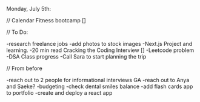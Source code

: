 Monday, July 5th:

// Calendar
Fitness bootcamp []

// To Do:

-research freelance jobs
-add photos to stock images
-Next.js Project and learning.
-20 min read Cracking the Coding Interview []
-Leetcode problem
-DSA Class progress
-Call Sara to start planning the trip

// From before

-reach out to 2 people for informational interviews GA
-reach out to Anya and Saeke?
-budgeting
-check dental smiles balance
-add flash cards app to portfolio
-create and deploy a react app
